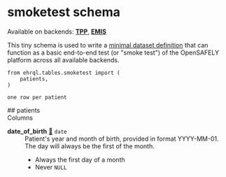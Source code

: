 # <strong>smoketest</strong> schema

Available on backends: [**TPP**](../../backends#tpp), [**EMIS**](../../backends#emis)

This tiny schema is used to write a [minimal dataset definition][smoketest_repo] that
can function as a basic end-to-end test (or "smoke test") of the OpenSAFELY platform
across all available backends.

[smoketest_repo]: https://github.com/opensafely/test-age-distribution

``` {.python .copy title='To use this schema in an ehrQL file:'}
from ehrql.tables.smoketest import (
    patients,
)
```

<p class="dimension-indicator"><code>one row per patient</code></p>
## patients


<div markdown="block" class="definition-list-wrapper">
  <div class="title">Columns</div>
  <dl markdown="block">
<div markdown="block">
  <dt id="patients.date_of_birth">
    <strong>date_of_birth</strong>
    <a class="headerlink" href="#patients.date_of_birth" title="Permanent link">🔗</a>
    <code>date</code>
  </dt>
  <dd markdown="block">
Patient's year and month of birth, provided in format YYYY-MM-01. The day will always be the first of the month.

 * Always the first day of a month
 * Never `NULL`
  </dd>
</div>

  </dl>
</div>
